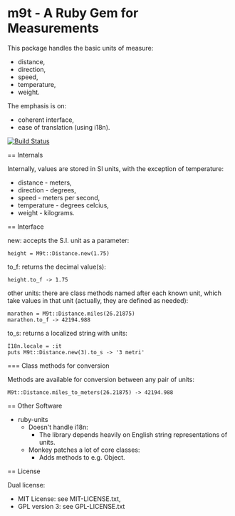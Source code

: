 m9t - A Ruby Gem for Measurements
=================================

This package handles the basic units of measure:

- distance,
- direction,
- speed,
- temperature,
- weight.

The emphasis is on:

- coherent interface,
- ease of translation (using i18n).

[![Build Status](https://secure.travis-ci.org/joeyates/m9t.png)](http://travis-ci.org/joeyates/m9t)

== Internals

Internally, values are stored in SI units, with the exception of temperature:

- distance - meters,
- direction - degrees,
- speed - meters per second,
- temperature - degrees celcius,
- weight - kilograms.

== Interface

new: accepts the S.I. unit as a parameter:

    height = M9t::Distance.new(1.75)

to_f: returns the decimal value(s):

    height.to_f -> 1.75

other units:
there are class methods named after each known unit,
which take values in that unit
(actually, they are defined as needed):

    marathon = M9t::Distance.miles(26.21875)
    marathon.to_f -> 42194.988

to_s: returns a localized string with units:

    I18n.locale = :it
    puts M9t::Distance.new(3).to_s -> '3 metri'

=== Class methods for conversion

Methods are available for conversion between any pair of units:

    M9t::Distance.miles_to_meters(26.21875) -> 42194.988

== Other Software

- ruby-units
  - Doesn't handle i18n:
    - The library depends heavily on English string representations of units.
  - Monkey patches a lot of core classes:
    - Adds methods to e.g. Object.

== License

Dual license:

- MIT License: see MIT-LICENSE.txt,
- GPL version 3: see GPL-LICENSE.txt
